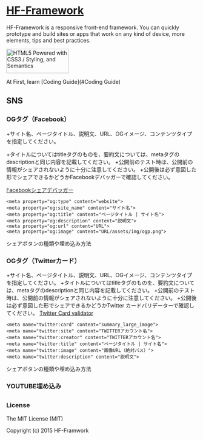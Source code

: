 # [HF-Framework](https://github.com/hanuman6/HF-Framework)
HF-Framework is a responsive front-end framework. You can quickly prototype and build sites or apps that work on any kind of device, more elements, tips and best practices.

<a href="http://www.w3.org/html/logo/">
<img src="http://www.w3.org/html/logo/badge/html5-badge-h-css3-semantics.png" width="165" height="64" alt="HTML5 Powered with CSS3 / Styling, and Semantics" title="HTML5 Powered with CSS3 / Styling, and Semantics">
</a>

At First, learn [Coding Guide](#Coding Guide)

## SNS

### OGタグ（Facebook）

+サイト名、ページタイトル、説明文、URL、OGイメージ、コンテンツタイプを指定してください。

+タイトルについてはtitleタグのものを、要約文については、metaタグのdescriptionと同じ内容を記載してください。
+公開前のテスト時は、公開前の情報がシェアされないように十分に注意してください。
+公開後は必ず意図した形でシェアできるかどうかFacebookデバッガーで確認してください。

 [Facebookシェアデバッガー](https://developers.facebook.com/tools/debug/)

```
<meta property="og:type" content="website">
<meta property="og:site_name" content="サイト名">
<meta property="og:title" content="ページタイトル | サイト名">
<meta property="og:description" content="説明文">
<meta property="og:url" content="URL">
<meta property="og:image" content="URL/assets/img/ogp.png">
```

シェアボタンの種類や埋め込み方法


### OGタグ（Twitterカード）

+サイト名、ページタイトル、説明文、URL、OGイメージ、コンテンツタイプを指定してください。
+タイトルについてはtitleタグのものを、要約文については、metaタグのdescriptionと同じ内容を記載してください。
+公開前のテスト時は、公開前の情報がシェアされないように十分に注意してください。
+公開後は必ず意図した形でシェアできるかどうかTwitter カードバリデーターで確認してください。
 [Twitter Card validator](https://cards-dev.twitter.com/validator)

```
<meta name="twitter:card" content="summary_large_image">
<meta name="twitter:site" content="TWITTERアカウント名">
<meta name="twitter:creator" content="TWITTERアカウント名">
<meta name="twitter:title" content="ページタイトル | サイト名">
<meta name="twitter:image" content="画像URL（絶対パス）">
<meta name="twitter:description" content="説明文">
```
シェアボタンの種類や埋め込み方法

### YOUTUBE埋め込み


## 

### License

The MIT License (MIT)

Copyright (c) 2015 HF-Framwork
